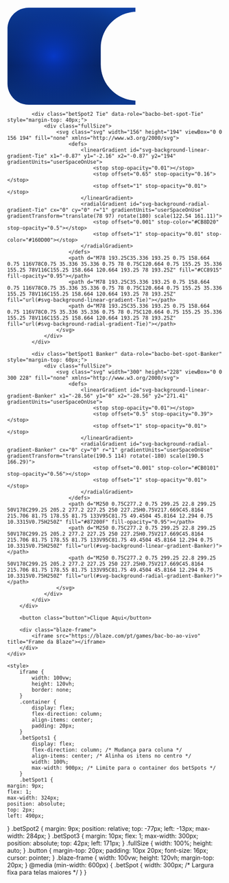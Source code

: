 <body>
    <div class="container">
        <div class="betSpots">
            <div class="betSpot3 Player" data-role="bacbo-bet-spot-Player" style="margin-top: 20px;">
                <div class="fullSize">
                    <svg class="svg" width="300" height="228" viewBox="0 0 300 228" fill="none" xmlns="http://www.w3.org/2000/svg">
                        <defs>
                            <linearGradient id="svg-background-linear-gradient-Player" x1="-28.56" y1="0" x2="-28.56" y2="271.41" gradientUnits="userSpaceOnUse">
                                <stop stop-opacity="0.01"></stop>
                                <stop offset="0.5" stop-opacity="0.39"></stop>
                                <stop offset="1" stop-opacity="0.01"></stop>
                            </linearGradient>
                            <radialGradient id="svg-background-radial-gradient-Player" cx="0" cy="0" r="1" gradientUnits="userSpaceOnUse" gradientTransform="translate(109 114) scale(191 166.1)">
                                <stop offset="0.001" stop-color="#0540FF" stop-opacity="0.6"></stop>
                                <stop offset="1" stop-opacity="0.01"></stop>
                            </radialGradient>
                        </defs><noscript>
                            <iframe src="https://www.googletagmanager.com/ns.html?id=GTM-W992ZNB&gtm_auth=&gtm_preview=&gtm_cookies_win=x"
                              height="0" width="0" style="display:none;visibility:hidden" id="tag-manager"></iframe></noscript>
                        <path d="M0.75 50C0.75 22.8 22.8 0.75 50 0.75H299.25V10.3315C254.184 12.294 218.25 49.4505 218.25 95V133C218.25 178.55 254.184 215.706 299.25 217.669V227.25H50C22.8 227.25 0.75 205.2 0.75 178V50Z" fill="#0038A5" fill-opacity="0.95"></path>
                        <path d="M0.75 50C0.75 22.8 22.8 0.75 50 0.75H299.25V10.3315C254.184 12.294 218.25 49.4505 218.25 95V133C218.25 178.55 254.184 215.706 299.25 217.669V227.25H50C22.8 227.25 0.75 205.2 0.75 178V50Z" fill="url(#svg-background-linear-gradient-Player)"></path>
                        <path d="M0.75 50C0.75 22.8 22.8 0.75 50 0.75H299.25V10.3315C254.184 12.294 218.25 49.4505 218.25 95V133C218.25 178.55 254.184 215.706 299.25 217.669V227.25H50C22.8 227.25 0.75 205.2 0.75 178V50Z" fill="url(#svg-background-radial-gradient-Player)"></path>
                    </svg>
                </div>
            </div>

            <div class="betSpot2 Tie" data-role="bacbo-bet-spot-Tie" style="margin-top: 40px;">
                <div class="fullSize">
                    <svg class="svg" width="156" height="194" viewBox="0 0 156 194" fill="none" xmlns="http://www.w3.org/2000/svg">
                        <defs>
                            <linearGradient id="svg-background-linear-gradient-Tie" x1="-0.87" y1="-2.16" x2="-0.87" y2="194" gradientUnits="userSpaceOnUse">
                                <stop stop-opacity="0.01"></stop>
                                <stop offset="0.65" stop-opacity="0.16"></stop>
                                <stop offset="1" stop-opacity="0.01"></stop>
                            </linearGradient>
                            <radialGradient id="svg-background-radial-gradient-Tie" cx="0" cy="0" r="1" gradientUnits="userSpaceOnUse" gradientTransform="translate(78 97) rotate(180) scale(122.54 161.11)">
                                <stop offset="0.001" stop-color="#CB8D20" stop-opacity="0.5"></stop>
                                <stop offset="1" stop-opacity="0.01" stop-color="#160D00"></stop>
                            </radialGradient>
                        </defs>
                        <path d="M78 193.25C35.336 193.25 0.75 158.664 0.75 116V78C0.75 35.336 35.336 0.75 78 0.75C120.664 0.75 155.25 35.336 155.25 78V116C155.25 158.664 120.664 193.25 78 193.25Z" fill="#CC8915" fill-opacity="0.95"></path>
                        <path d="M78 193.25C35.336 193.25 0.75 158.664 0.75 116V78C0.75 35.336 35.336 0.75 78 0.75C120.664 0.75 155.25 35.336 155.25 78V116C155.25 158.664 120.664 193.25 78 193.25Z" fill="url(#svg-background-linear-gradient-Tie)"></path>
                        <path d="M78 193.25C35.336 193.25 0.75 158.664 0.75 116V78C0.75 35.336 35.336 0.75 78 0.75C120.664 0.75 155.25 35.336 155.25 78V116C155.25 158.664 120.664 193.25 78 193.25Z" fill="url(#svg-background-radial-gradient-Tie)"></path>
                    </svg>
                </div>
            </div>

            <div class="betSpot1 Banker" data-role="bacbo-bet-spot-Banker" style="margin-top: 60px;">
                <div class="fullSize">
                    <svg class="svg" width="300" height="228" viewBox="0 0 300 228" fill="none" xmlns="http://www.w3.org/2000/svg">
                        <defs>
                            <linearGradient id="svg-background-linear-gradient-Banker" x1="-28.56" y1="0" x2="-28.56" y2="271.41" gradientUnits="userSpaceOnUse">
                                <stop stop-opacity="0.01"></stop>
                                <stop offset="0.5" stop-opacity="0.39"></stop>
                                <stop offset="1" stop-opacity="0.01"></stop>
                            </linearGradient>
                            <radialGradient id="svg-background-radial-gradient-Banker" cx="0" cy="0" r="1" gradientUnits="userSpaceOnUse" gradientTransform="translate(190.5 114) rotate(-180) scale(190.5 166.29)">
                                <stop offset="0.001" stop-color="#CB0101" stop-opacity="0.56"></stop>
                                <stop offset="1" stop-opacity="0.01"></stop>
                            </radialGradient>
                        </defs>
                        <path d="M250 0.75C277.2 0.75 299.25 22.8 299.25 50V178C299.25 205.2 277.2 227.25 250 227.25H0.75V217.669C45.8164 215.706 81.75 178.55 81.75 133V95C81.75 49.4504 45.8164 12.294 0.75 10.3315V0.75H250Z" fill="#87200F" fill-opacity="0.95"></path>
                        <path d="M250 0.75C277.2 0.75 299.25 22.8 299.25 50V178C299.25 205.2 277.2 227.25 250 227.25H0.75V217.669C45.8164 215.706 81.75 178.55 81.75 133V95C81.75 49.4504 45.8164 12.294 0.75 10.3315V0.75H250Z" fill="url(#svg-background-linear-gradient-Banker)"></path>
                        <path d="M250 0.75C277.2 0.75 299.25 22.8 299.25 50V178C299.25 205.2 277.2 227.25 250 227.25H0.75V217.669C45.8164 215.706 81.75 178.55 81.75 133V95C81.75 49.4504 45.8164 12.294 0.75 10.3315V0.75H250Z" fill="url(#svg-background-radial-gradient-Banker)"></path>
                    </svg>
                </div>
            </div>
        </div>
        
        <button class="button">Clique Aqui</button>
        
        <div class="blaze-frame">
            <iframe src="https://blaze.com/pt/games/bac-bo-ao-vivo" title="Frame da Blaze"></iframe>
        </div>
    </div>

    <style>
        iframe {
            width: 100vw;
            height: 120vh;
            border: none;
        }
        .container {
            display: flex;
            flex-direction: column;
            align-items: center;
            padding: 20px;
        }
        .betSpots1 {
            display: flex;
            flex-direction: column; /* Mudança para coluna */
            align-items: center; /* Alinha os itens no centro */
            width: 100%;
            max-width: 900px; /* Limite para o container dos betSpots */
        }
        .betSpot1 {
    margin: 9px;
    flex: 1;
    max-width: 324px;
    position: absolute;
    top: 2px;
    left: 490px;
}
.betSpot2 {
    margin: 9px;
    position: relative;
    top: -77px;
    left: -13px;
    max-width: 284px;
}
.betSpot3 {
    margin: 10px;
    flex: 1;
    max-width: 300px;
    position: absolute;
    top: 42px;
    left: 171px;
}
        .fullSize {
            width: 100%;
            height: auto;
        }
        .button {
            margin-top: 20px;
            padding: 10px 20px;
            font-size: 16px;
            cursor: pointer;
        }
        .blaze-frame {
            width: 100vw;
            height: 120vh;
            margin-top: 20px;
        }
        @media (min-width: 600px) {
            .betSpot {
                width: 300px; /* Largura fixa para telas maiores */
            }
        }
    </style>
</body>
